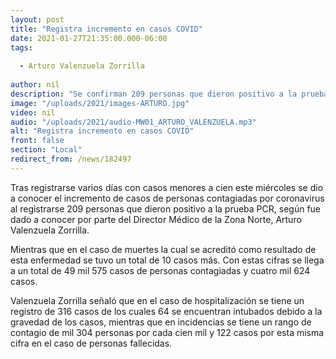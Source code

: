 ```yaml
---
layout: post
title: "Registra incremento en casos COVID"
date: 2021-01-27T21:35:00.000-06:00
tags:
  
  - Arturo Valenzuela Zorrilla
  
author: nil
description: "Se confirman 209 personas que dieron positivo a la prueba PCR y 10 defunciones."
image: "/uploads/2021/images-ARTURO.jpg"
video: nil
audio: "/uploads/2021/audio-MW01_ARTURO_VALENZUELA.mp3"
alt: "Registra incremento en casos COVID"
front: false
section: "Local"
redirect_from: /news/182497
---
```


Tras registrarse varios días con casos menores a cien este miércoles se dio a conocer el incremento de casos de personas contagiadas por coronavirus al registrarse 209 personas que dieron positivo a la prueba PCR, según fue dado a conocer por parte del Director Médico de la Zona Norte, Arturo Valenzuela Zorrilla.

Mientras que en el caso de muertes la cual se acreditó como resultado de esta enfermedad se tuvo un total de 10 casos más. Con estas cifras se llega a un total de 49 mil 575 casos de personas contagiadas y cuatro mil 624 casos. 

Valenzuela Zorrilla señaló que en el caso de hospitalización se tiene un registro de 316 casos de los cuales 64 se encuentran intubados debido a la gravedad de los casos, mientras que en incidencias se tiene un rango de contagio de mil 304 personas por cada cien mil y 122 casos por esta misma cifra en el caso de personas fallecidas.